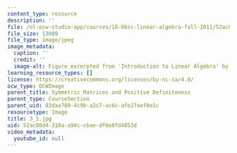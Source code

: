 ```yaml
---
content_type: resource
description: ''
file: /ol-ocw-studio-app/courses/18-06sc-linear-algebra-fall-2011/52ac80d4310aa94ccbaedf6e0fd4853d_3_1.jpg
file_size: 13089
file_type: image/jpeg
image_metadata:
  caption: ''
  credit: ''
  image-alt: Figure excerpted from 'Introduction to Linear Algebra' by G.S. Strang
learning_resource_types: []
license: https://creativecommons.org/licenses/by-nc-sa/4.0/
ocw_type: OCWImage
parent_title: Symmetric Matrices and Positive Definiteness
parent_type: CourseSection
parent_uid: 83daa789-4c9b-a2c7-ac6c-afe27aef0e1c
resourcetype: Image
title: 3_1.jpg
uid: 52ac80d4-310a-a94c-cbae-df6e0fd4853d
video_metadata:
  youtube_id: null
---
```

